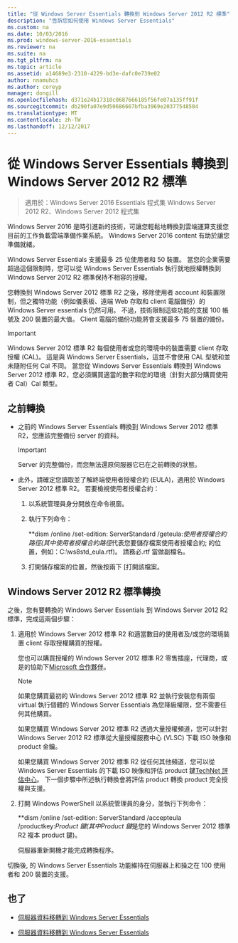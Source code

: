 ```yaml
---
title: "從 Windows Server Essentials 轉換到 Windows Server 2012 R2 標準"
description: "告訴您如何使用 Windows Server Essentials"
ms.custom: na
ms.date: 10/03/2016
ms.prod: windows-server-2016-essentials
ms.reviewer: na
ms.suite: na
ms.tgt_pltfrm: na
ms.topic: article
ms.assetid: a14689e3-2310-4229-bd3e-dafc0e739e02
author: nnamuhcs
ms.author: coreyp
manager: dongill
ms.openlocfilehash: d371e24b17310c0687666185f56fe07a135ff91f
ms.sourcegitcommit: db290fa07e9d50686667bfba3969e20377548504
ms.translationtype: MT
ms.contentlocale: zh-TW
ms.lasthandoff: 12/12/2017
---
```

# <a name="transition-from-windows-server-essentials-to-windows-server-2012-r2-standard"></a>從 Windows Server Essentials 轉換到 Windows Server 2012 R2 標準

>適用於：Windows Server 2016 Essentials 程式集 Windows Server 2012 R2、Windows Server 2012 程式集

Windows Server 2016 是時引進新的技術，可讓您輕鬆地轉換到雲端運算支援您目前的工作負載雲端準備作業系統。 Windows Server 2016 content 有助於讓您準備就緒。

 Windows Server Essentials 支援最多 25 位使用者和 50 裝置。 當您的企業需要超過這個限制時，您可以從 Windows Server Essentials 執行就地授權轉換到 Windows Server 2012 R2 標準保持不相容的授權。  
  
 您轉換到 Windows Server 2012 標準 R2 之後，移除使用者 account 和裝置限制，但之獨特功能（例如儀表板、遠端 Web 存取和 client 電腦備份）的 Windows Server essentials 仍然可用。 不過，技術限制這些功能的支援 100 帳號及 200 裝置的最大值。 Client 電腦的備份功能將會支援最多 75 裝置的備份。  
  
> [!IMPORTANT]
>   Windows Server 2012 標準 R2 每個使用者或您的環境中的裝置需要 client 存取授權 (CAL)。 這是與 Windows Server Essentials，這並不會使用 CAL 型號和並未隨附任何 Cal 不同。 當您從 Windows Server Essentials 轉換到 Windows Server 2012 標準 R2，您必須購買適當的數字和您的環境（針對大部分購買使用者 Cal）Cal 類型。  
  
## <a name="before-the-transition"></a>之前轉換  
  
-   之前的 Windows Server Essentials 轉換到 Windows Server 2012 標準 R2，您應該完整備份 server 的資料。  
  
    > [!IMPORTANT]
    >  Server 的完整備份，而您無法還原伺服器它已在之前轉換的狀態。  
  
-   此外，請確定您讀取並了解終端使用者授權合約 (EULA)，適用於 Windows Server 2012 標準 R2。 若要檢視使用者授權合約：  
  
    1.  以系統管理員身分開放在命令視窗。  
  
    2.  執行下列命令：  
  
         **dism /online /set-edition: ServerStandard /geteula:***使用者授權合約路徑*(其中*使用者授權合約路徑*代表您要儲存檔案使用者授權合約; 的位置，例如：C:\ws8std_eula.rtf)。 請務必.rtf 當做副檔名。  
  
    3.  打開儲存檔案的位置，然後按兩下 [打開該檔案。  
  
## <a name="transition-to--windows-server-2012-r2-standard"></a>Windows Server 2012 R2 標準轉換  
 之後，您有要轉換的 Windows Server Essentials 到 Windows Server 2012 R2 標準，完成這兩個步驟：  
  
1.  適用於 Windows Server 2012 標準 R2 和適當數目的使用者及/或您的環境裝置 client 存取授權購買的授權。  
  
     您也可以購買授權的 Windows Server 2012 標準 R2 零售插座，代理商，或是的協助下[Microsoft 合作夥伴](https://pinpoint.microsoft.com/SelectCulture.aspx)。  
  
    > [!NOTE]
    >  如果您購買最初的 Windows Server 2012 標準 R2 並執行安裝您有兩個 virtual 執行個體的 Windows Server Essentials 為您降級權限，您不需要任何其他購買。  
    >   
    >  如果您購買 Windows Server 2012 標準 R2 透過大量授權頻道，您可以針對 Windows Server 2012 R2 標準從大量授權服務中心 (VLSC) 下載 ISO 映像和 product 金鑰。  
    >   
    >  如果您購買 Windows Server 2012 標準 R2 從任何其他頻道，您可以從 Windows Server Essentials 的下載 ISO 映像和評估 product 鍵[TechNet 評估中心](https://technet.microsoft.com/evalcenter/jj659306.aspx)。 下一個步驟中所述執行轉換會將評估 product 轉換 product 完全授權與支援。  
  
2.  打開 Windows PowerShell 以系統管理員的身分，並執行下列命令：  
  
     **dism /online /set-edition: ServerStandard /accepteula /productkey:***Product 鍵*(其中*Product 鍵*是您的 Windows Server 2012 標準 R2 複本 product 鍵)。  
  
     伺服器重新開機才能完成轉換程序。  
  
 切換後, 的 Windows Server Essentials 功能維持在伺服器上和操之在 100 使用者和 200 裝置的支援。  
  
## <a name="see-also"></a>也了  
  

-   [伺服器資料移轉到 Windows Server Essentials](Migrate-Server-Data-to-Windows-Server-Essentials.md)

-   [伺服器資料移轉到 Windows Server Essentials](../migrate/Migrate-Server-Data-to-Windows-Server-Essentials.md)

